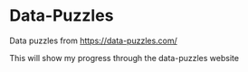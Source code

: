 # Data-Puzzles
Data puzzles from https://data-puzzles.com/

This will show my progress through the data-puzzles website

